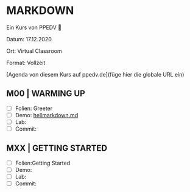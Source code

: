 # MARKDOWN

Ein Kurs von PPEDV :rocket:

Datum: 17.12.2020

Ort: Virtual Classroom

Format: Vollzeit

[Agenda von diesem Kurs auf ppedv.de](füge hier die globale URL ein)

## M00 | WARMING UP

- [ ] Folien: Greeter
- [ ] Demo: [hellmarkdown.md](DEMOS/hellmarkdown.md)
- [ ] Lab:
- [ ] Commit:

## MXX | GETTING STARTED

- [ ] Folien:Getting Started
- [ ] Demo:
- [ ] Lab:
- [ ] Commit:

<!-- 

## MXX | Name vom Modul

- [ ] Folien:
- [ ] Demo:
- [ ] Lab:
- [ ] Commit: